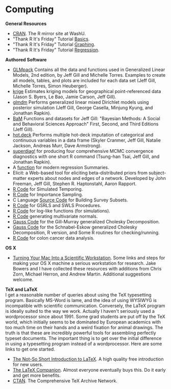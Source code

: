 # Computing
<b>General Resources</b>
<ul style="list-style-type:disc">
<li><a href="http://cran.wustl.edu/">CRAN</a>. The R mirror site at WashU.</li>
<li>"Thank R It's Friday" Tutorial <a href="https://github.com/jgill22/computing/blob/master/trif1.pdf">Basics</a>.</li>
<li>"Thank R It's Friday" Tutorial <a href="https://github.com/jgill22/computing/blob/master/trif2.pdf">Graphing</a>.</li>
<li>"Thank R It's Friday" Tutorial <a href="https://github.com/jgill22/computing/blob/master/trif3.pdf">Regression</a>.</li>
</ul>

<b>Authored Software</b>
  <ul style="list-style-type:disc">
  <li><a href="https://cran.r-project.org/web/packages/GLMpack/index.html">GLMpack</a> Contains all the data and functions used in Generalized Linear Models, 2nd edition, by Jeff Gill and Michelle Torres. Examples to create all models, tables, and plots are included for each data set (Jeff Gill, Michelle Torres, Simon Heuberger).</li>
<li><a href="https://cran.r-project.org/web/packages/krige/index.html">krige</a> Estimates kriging models for geographical point-referenced data (Jason S. Byers, Le Bao, Jamie Carson, Jeff Gill).</li>
<li><a href="https://cran.r-project.org/web/packages/glmdm/index.html">glmdm</a> Performs generalized linear mixed Dirichlet models using posterior simulation (Jeff Gill, George Casella, Minjung Kyung, and Jonathan Rapkin).</li>
<li><a href="https://cran.r-project.org/web/packages/BaM/index.html">BaM</a> Functions and datasets for Jeff Gill: "Bayesian Methods: A Social and Behavioral Sciences Approach" First, Second, and Third Editions (Jeff Gill).</li>
   <li><a href="https://cran.r-project.org/web/packages/hot.deck/index.html">hot.deck</a> Performs multiple hot-deck imputation of categorical and continuous variables in a data frame (Skyler Cranmer, Jeff Gill, Natalie Jackson, Andreas Murr, Dave Armstrong).</li>
    <li><a href="https://cran.r-project.org/web/packages/superdiag/index.html">superdiag!</a> for producing four comprehensive MCMC convergence diagnostics with one short R command (Tsung-han Tsai, Jeff Gill, and Jonathan Rapkin).</li>
  <li>A <a href="https://github.com/jgill22/computing/blob/master/graph.summary.r.txt">function</a> for modern regression Summaries.</a></li>
<li>Elicit: a Web-based tool for eliciting beta-distributed priors from subject-matter experts about nodes and edges of a network. Developed by John Freeman, Jeff Gill, Stephen R. Haptonstahl, Aaron Rapport.</li>
<li><a href="https://github.com/jgill22/computing/blob/master/ladders.s.txt">R Code</a> for Simulated Temporing.</li>
<li><a href="https://github.com/jgill22/computing/blob/master/sir4.txt">R Code</a> for Importance Sampling.</li>
<li>C Language <a href="https://github.com/jgill22/computing/blob/master/getter.txt">Source Code</a> for Building Survey Subsets.</li>
<li><a href="https://github.com/jgill22/computing/blob/master/gsrls.splus4_.txt">R Code</a> for GSRLS and SWLS Procedures.</li>
<li><a href="https://github.com/jgill22/computing/blob/master/ll.functions.s.txt">R Code</a> for log-like functions (for simulations).</li>
<li><a href="https://github.com/jgill22/computing/blob/master/rmultnorm.s.txt">R Code</a> generating multivariate normals.</li>
<li><a href="https://github.com/jgill22/computing/blob/master/gmchol.g.txt">Gauss Code</a> for the Gill-Murray generalized Cholesky Decomposition.</li>
<li><a href="https://github.com/jgill22/computing/blob/master/sechol.g.txt">Gauss Code</a> for the Schnabel-Eskow generalized Cholesky Decomposition, R version, and Some R routines for checking/running.</li>
<li><a href="https://github.com/jgill22/computing/blob/master/tobit.colon_.r.txt">R Code</a> for colon cancer data analysis.</li>
</ul>
<b>OS X</b>
<ul style="list-style-type:disc">
<li><a href="https://github.com/jgill22/computing/blob/master/install.mac4_.txt">Turning Your Mac Into a Scientific Workstation</a>. Some links and steps for making your OS X machine a serious workstation for research. Jake Bowers and I have collected these resources with additions from Chris Zorn, Michael Herron, and Andrew Martin. Additional suggestions welcome.</li>
</ul>
<b>TeX and LaTeX</b><br>
I get a reasonable number of queries about using the TeX typesetting program. Basically MS-Word is lame, and the idea of using WYSIWYG is incompatible with scientific communication. Conversely, the LaTeX program is ideally suited to the way we work. Actually I haven't seriously used a wordprocessor since about 1991. Some grad students are put off by the TeX world, which initially seems to be dominated by European academics with too much time on their hands and a weird fixation for animal drawings. The truth is that these are incredibly powerful tools for assembling perfectly typeset documents. The important thing is to get over the initial difference in using a typesetting program instead of a wordprocessor. Here are some links to get one started.
<ul style="list-style-type:disc">
<li><a href="https://github.com/jgill22/computing/blob/master/lshort.pdf">The Not-So Short Introduction to LaTeX</a>. A high quality free introduction for new users.</li>
<li><a href="https://www.amazon.com/LaTeX-Companion-Techniques-Computer-Typesetting/dp/0201362996/ref=sr_1_1/002-1116910-3882468?ie=UTF8&s=books&qid=1182317941&sr=8-1">The LaTeX Companion</a>. Almost everyone eventually buys this. Do it early and get more benefits.</li>
  <li><a href="https://ctan.org/">CTAN</a>. The Comprehensive TeX Archive Network.</li>
</ul>
